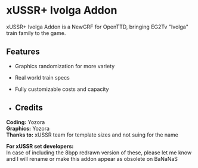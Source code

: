 # xUSSR+ Ivolga Addon
xUSSR+ Ivolga Addon is a NewGRF for OpenTTD, bringing EG2Tv "Ivolga" train family to the game.<br>

## Features<br>
* Graphics randomization for more variety
* Real world train specs
* Fully customizable costs and capacity

* ## Credits
**Coding:** Yozora <br>
**Graphics:** Yozora <br>
**Thanks to:** xUSSR team for template sizes and not suing for the name <br>

**For xUSSR set developers:**<br>
In case of including the 8bpp redrawn version of these, please let me know and I will rename or make this addon appear as obsolete on BaNaNaS <br>
